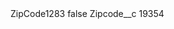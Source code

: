 <?xml version="1.0" encoding="UTF-8"?>
<CustomMetadata xmlns="http://soap.sforce.com/2006/04/metadata" xmlns:xsi="http://www.w3.org/2001/XMLSchema-instance" xmlns:xsd="http://www.w3.org/2001/XMLSchema">
    <label>ZipCode1283</label>
    <protected>false</protected>
    <values>
        <field>Zipcode__c</field>
        <value xsi:type="xsd:string">19354</value>
    </values>
</CustomMetadata>
